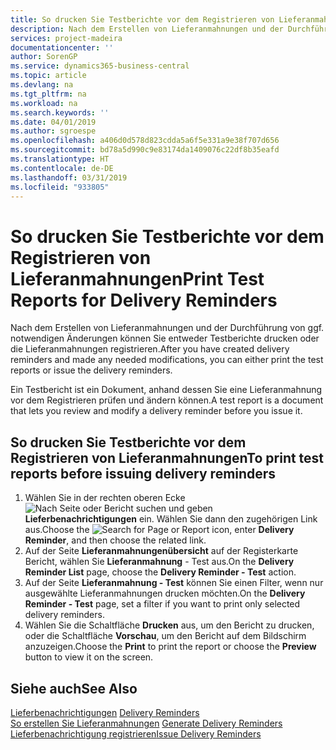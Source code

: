 ```yaml
---
title: So drucken Sie Testberichte vor dem Registrieren von Lieferanmahnungen
description: Nach dem Erstellen von Lieferanmahnungen und der Durchführung von ggf. notwendigen Änderungen können Sie entweder Testberichte drucken oder die Lieferanmahnungen registrieren.
services: project-madeira
documentationcenter: ''
author: SorenGP
ms.service: dynamics365-business-central
ms.topic: article
ms.devlang: na
ms.tgt_pltfrm: na
ms.workload: na
ms.search.keywords: ''
ms.date: 04/01/2019
ms.author: sgroespe
ms.openlocfilehash: a406d0d578d823cdda5a6f5e331a9e38f707d656
ms.sourcegitcommit: bd78a5d990c9e83174da1409076c22df8b35eafd
ms.translationtype: HT
ms.contentlocale: de-DE
ms.lasthandoff: 03/31/2019
ms.locfileid: "933805"
---
```

# <a name="print-test-reports-for-delivery-reminders"></a><span data-ttu-id="5e821-103">So drucken Sie Testberichte vor dem Registrieren von Lieferanmahnungen</span><span class="sxs-lookup"><span data-stu-id="5e821-103">Print Test Reports for Delivery Reminders</span></span>
<span data-ttu-id="5e821-104">Nach dem Erstellen von Lieferanmahnungen und der Durchführung von ggf. notwendigen Änderungen können Sie entweder Testberichte drucken oder die Lieferanmahnungen registrieren.</span><span class="sxs-lookup"><span data-stu-id="5e821-104">After you have created delivery reminders and made any needed modifications, you can either print the test reports or issue the delivery reminders.</span></span>  

<span data-ttu-id="5e821-105">Ein Testbericht ist ein Dokument, anhand dessen Sie eine Lieferanmahnung vor dem Registrieren prüfen und ändern können.</span><span class="sxs-lookup"><span data-stu-id="5e821-105">A test report is a document that lets you review and modify a delivery reminder before you issue it.</span></span>  

## <a name="to-print-test-reports-before-issuing-delivery-reminders"></a><span data-ttu-id="5e821-106">So drucken Sie Testberichte vor dem Registrieren von Lieferanmahnungen</span><span class="sxs-lookup"><span data-stu-id="5e821-106">To print test reports before issuing delivery reminders</span></span>  

1.  <span data-ttu-id="5e821-107">Wählen Sie in der rechten oberen Ecke ![Nach Seite oder Bericht suchen](../../media/ui-search/search_small.png "Symbol nach Seite oder Bericht suchen") und geben **Lieferbenachrichtigungen** ein. Wählen Sie dann den zugehörigen Link aus.</span><span class="sxs-lookup"><span data-stu-id="5e821-107">Choose the ![Search for Page or Report](../../media/ui-search/search_small.png "Search for Page or Report icon") icon, enter **Delivery Reminder**, and then choose the related link.</span></span>  
2.  <span data-ttu-id="5e821-108">Auf der Seite **Lieferanmahnungenübersicht** auf der Registerkarte Bericht, wählen Sie **Lieferanmahnung** - Test aus.</span><span class="sxs-lookup"><span data-stu-id="5e821-108">On the **Delivery Reminder List** page, choose the **Delivery Reminder - Test** action.</span></span>  
3.  <span data-ttu-id="5e821-109">Auf der Seite **Lieferanmahnung - Test** können Sie einen Filter, wenn nur ausgewählte Lieferanmahnungen drucken möchten.</span><span class="sxs-lookup"><span data-stu-id="5e821-109">On the **Delivery Reminder - Test** page, set a filter if you want to print only selected delivery reminders.</span></span>  
4.  <span data-ttu-id="5e821-110">Wählen Sie die Schaltfläche **Drucken** aus, um den Bericht zu drucken, oder die Schaltfläche **Vorschau**, um den Bericht auf dem Bildschirm anzuzeigen.</span><span class="sxs-lookup"><span data-stu-id="5e821-110">Choose the **Print** to print the report or choose the **Preview** button to view it on the screen.</span></span>  

## <a name="see-also"></a><span data-ttu-id="5e821-111">Siehe auch</span><span class="sxs-lookup"><span data-stu-id="5e821-111">See Also</span></span>  
 <span data-ttu-id="5e821-112">[Lieferbenachrichtigungen](delivery-reminders.md) </span><span class="sxs-lookup"><span data-stu-id="5e821-112">[Delivery Reminders](delivery-reminders.md) </span></span>  
 <span data-ttu-id="5e821-113">[So erstellen Sie Lieferanmahnungen](how-to-generate-delivery-reminders.md) </span><span class="sxs-lookup"><span data-stu-id="5e821-113">[Generate Delivery Reminders](how-to-generate-delivery-reminders.md) </span></span>  
 [<span data-ttu-id="5e821-114">Lieferbenachrichtigung registrieren</span><span class="sxs-lookup"><span data-stu-id="5e821-114">Issue Delivery Reminders</span></span>](how-to-issue-delivery-reminders.md)
